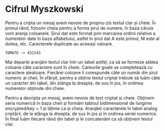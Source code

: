 # Cifrul Myszkowski

Pentru a cripta un mesaj avem nevoie de propriu-zis textul clar și cheie. În primul rând, folosim cheia pentru a forma șirul de numere, în baza căruia vom aranja coloanele. Șirul dat este format prin marcarea ordinii relative a numerelor date în baza alfabetului, astfel în șirul dat A este primul, M este al doilea, etc. Caracterele duplicate au aceeași valoare.

`TOMATO -> 432143`

Mai departe aranjăm textul clar într-un tabel astfel, ca să se formeze atâtea coloane câte caractere sunt în cheie. Careurile goale se completează cu caractere aleatoare. Fiecărei coloane îi corespunde câte un număr din șirul numeric al cheii. În sfârșit, pentru a obține textul criptat trebuie să luăm câte un caracter din tabel, din stânga la dreapta, de sus în jos, în ordinea numerelor obținute din cheie.

Pentru a decripta un mesaj, avem nevoie de text criptat și cheie. Obținem seria numerică în baza cheii și formăm tabloul bidimensional de lungime encrypted/key + 1 și lățime ca și cheia. Aranjăm caracterele în tabel analog criptării, de la stânga la dreapta, de sus în jos și în ordinea seriei numerice. În final luăm fiecare rând din tabel și le concatenăm ca să obținem textul clar.